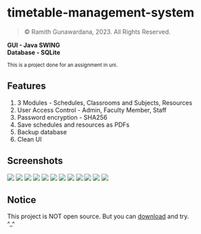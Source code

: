 # timetable-management-system
> © Ramith Gunawardana, 2023. All Rights Reserved.

**GUI - Java SWING <br> Database - SQLite**

<sup> This is a project done for an assignment in uni. </sup>

## Features
1. 3 Modules - Schedules, Classrooms and Subjects, Resources
2. User Access Control - Admin, Faculty Member, Staff
3. Password encryption - SHA256
4. Save schedules and resources as PDFs
5. Backup database
6. Clean UI

## Screenshots
![](assests/load.png)
![](assests/signin.png)
![](assests/dashboard.png)
![](assests/schedule.png)
![](assests/class1.png)
![](assests/class2.png)
![](assests/class3.png)
![](assests/class4.png)
![](assests/resource1.png)
![](assests/resource2.png)
![](assests/user1.png)
![](assests/user2.png)

## Notice
This project is NOT open source. But you can [download](https://drive.google.com/drive/folders/1u2e6JDmyRrqqqXQX53Worn2os634OvOR?usp=sharing) and try.
<br> ^_^
